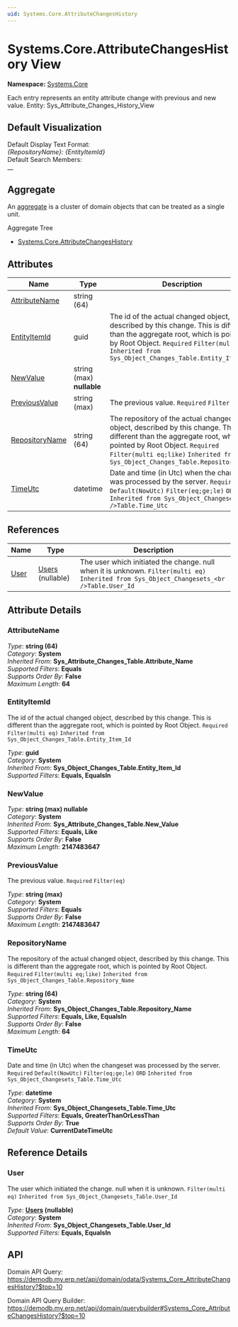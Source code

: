 ```yaml
---
uid: Systems.Core.AttributeChangesHistory
---
```

# Systems.Core.AttributeChangesHistory View

**Namespace:** [Systems.Core](Systems.Core.md)  

Each entry represents an entity attribute change with previous and new value. Entity: Sys_Attribute_Changes_History_View

## Default Visualization
Default Display Text Format:  
_{RepositoryName}: {EntityItemId}_  
Default Search Members:  
__  

## Aggregate
An [aggregate](https://docs.erp.net/tech/advanced/concepts/aggregates.html) is a cluster of domain objects that can be treated as a single unit.  

Aggregate Tree  
* [Systems.Core.AttributeChangesHistory](Systems.Core.AttributeChangesHistory.md)  

## Attributes

| Name | Type | Description |
| ---- | ---- | --- |
| [AttributeName](Systems.Core.AttributeChangesHistory.md#attributename) | string (64) |  
| [EntityItemId](Systems.Core.AttributeChangesHistory.md#entityitemid) | guid | The id of the actual changed object, described by this change. This is different than the aggregate root, which is pointed by Root Object. `Required` `Filter(multi eq)` `Inherited from Sys_Object_Changes_Table.Entity_Item_Id` 
| [NewValue](Systems.Core.AttributeChangesHistory.md#newvalue) | string (max) __nullable__ |  
| [PreviousValue](Systems.Core.AttributeChangesHistory.md#previousvalue) | string (max) | The previous value. `Required` `Filter(eq)` 
| [RepositoryName](Systems.Core.AttributeChangesHistory.md#repositoryname) | string (64) | The repository of the actual changed object, described by this change. This is different than the aggregate root, which is pointed by Root Object. `Required` `Filter(multi eq;like)` `Inherited from Sys_Object_Changes_Table.Repository_Name` 
| [TimeUtc](Systems.Core.AttributeChangesHistory.md#timeutc) | datetime | Date and time (in Utc) when the changeset was processed by the server. `Required` `Default(NowUtc)` `Filter(eq;ge;le)` `ORD` `Inherited from Sys_Object_Changesets_<br />Table.Time_Utc` 

## References

| Name | Type | Description |
| ---- | ---- | --- |
| [User](Systems.Core.AttributeChangesHistory.md#user) | [Users](Systems.Security.Users.md) (nullable) | The user which initiated the change. null when it is unknown. `Filter(multi eq)` `Inherited from Sys_Object_Changesets_<br />Table.User_Id` |


## Attribute Details

### AttributeName

_Type_: **string (64)**  
_Category_: **System**  
_Inherited From_: **Sys_Attribute_Changes_Table.Attribute_Name**  
_Supported Filters_: **Equals**  
_Supports Order By_: **False**  
_Maximum Length_: **64**  

### EntityItemId

The id of the actual changed object, described by this change. This is different than the aggregate root, which is pointed by Root Object. `Required` `Filter(multi eq)` `Inherited from Sys_Object_Changes_Table.Entity_Item_Id`

_Type_: **guid**  
_Category_: **System**  
_Inherited From_: **Sys_Object_Changes_Table.Entity_Item_Id**  
_Supported Filters_: **Equals, EqualsIn**  

### NewValue

_Type_: **string (max) __nullable__**  
_Category_: **System**  
_Inherited From_: **Sys_Attribute_Changes_Table.New_Value**  
_Supported Filters_: **Equals, Like**  
_Supports Order By_: **False**  
_Maximum Length_: **2147483647**  

### PreviousValue

The previous value. `Required` `Filter(eq)`

_Type_: **string (max)**  
_Category_: **System**  
_Supported Filters_: **Equals**  
_Supports Order By_: **False**  
_Maximum Length_: **2147483647**  

### RepositoryName

The repository of the actual changed object, described by this change. This is different than the aggregate root, which is pointed by Root Object. `Required` `Filter(multi eq;like)` `Inherited from Sys_Object_Changes_Table.Repository_Name`

_Type_: **string (64)**  
_Category_: **System**  
_Inherited From_: **Sys_Object_Changes_Table.Repository_Name**  
_Supported Filters_: **Equals, Like, EqualsIn**  
_Supports Order By_: **False**  
_Maximum Length_: **64**  

### TimeUtc

Date and time (in Utc) when the changeset was processed by the server. `Required` `Default(NowUtc)` `Filter(eq;ge;le)` `ORD` `Inherited from Sys_Object_Changesets_Table.Time_Utc`

_Type_: **datetime**  
_Category_: **System**  
_Inherited From_: **Sys_Object_Changesets_Table.Time_Utc**  
_Supported Filters_: **Equals, GreaterThanOrLessThan**  
_Supports Order By_: **True**  
_Default Value_: **CurrentDateTimeUtc**  


## Reference Details

### User

The user which initiated the change. null when it is unknown. `Filter(multi eq)` `Inherited from Sys_Object_Changesets_Table.User_Id`

_Type_: **[Users](Systems.Security.Users.md) (nullable)**  
_Category_: **System**  
_Inherited From_: **Sys_Object_Changesets_Table.User_Id**  
_Supported Filters_: **Equals, EqualsIn**  


## API

Domain API Query:
<https://demodb.my.erp.net/api/domain/odata/Systems_Core_AttributeChangesHistory?$top=10>

Domain API Query Builder:
<https://demodb.my.erp.net/api/domain/querybuilder#Systems_Core_AttributeChangesHistory?$top=10>

